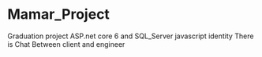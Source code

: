 # Mamar_Project
Graduation project ASP.net core 6 and SQL_Server javascript identity There is Chat Between client and engineer
